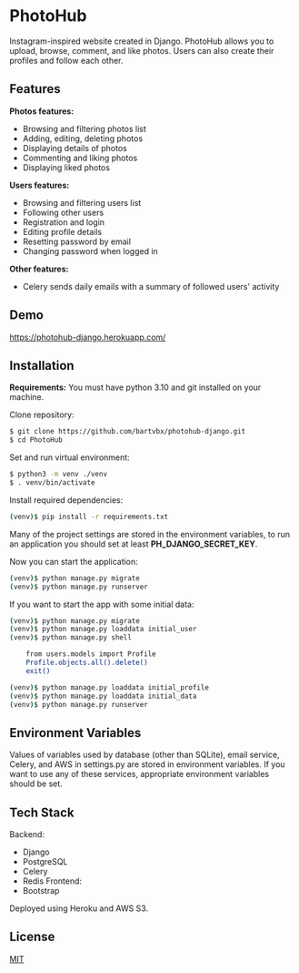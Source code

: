 # PhotoHub

Instagram-inspired website created in Django.
PhotoHub allows you to upload, browse, comment, and like photos.
Users can also create their profiles and follow each other.
## Features

**Photos features:**
- Browsing and filtering photos list
- Adding, editing, deleting photos
- Displaying details of photos
- Commenting and liking photos
- Displaying liked photos

**Users features:**
- Browsing and filtering users list
- Following other users
- Registration and login
- Editing profile details
- Resetting password by email
- Changing password when logged in

**Other features:**
- Celery sends daily emails with a summary of followed users' activity

## Demo

https://photohub-django.herokuapp.com/

## Installation
**Requirements:**
You must have python 3.10 and git installed on your machine.

Clone repository:
```bash
$ git clone https://github.com/bartvbx/photohub-django.git
$ cd PhotoHub
```

Set and run virtual environment:
```bash
$ python3 -m venv ./venv
$ . venv/bin/activate
```

Install required dependencies:
```bash
(venv)$ pip install -r requirements.txt
```

Many of the project settings are stored in the environment variables, to run an application you should set at least **PH_DJANGO_SECRET_KEY**.

Now you can start the application:
```bash
(venv)$ python manage.py migrate
(venv)$ python manage.py runserver
```

If you want to start the app with some initial data:
```bash
(venv)$ python manage.py migrate
(venv)$ python manage.py loaddata initial_user
(venv)$ python manage.py shell

	from users.models import Profile
	Profile.objects.all().delete()
	exit()

(venv)$ python manage.py loaddata initial_profile
(venv)$ python manage.py loaddata initial_data
(venv)$ python manage.py runserver
```
## Environment Variables
Values of variables used by database (other than SQLite), email service, Celery, and AWS in settings.py are stored in environment variables.
If you want to use any of these services, appropriate environment variables should be set.

## Tech Stack

Backend:
- Django
- PostgreSQL
- Celery
- Redis
Frontend:
- Bootstrap

Deployed using Heroku and AWS S3.


## License

[MIT](https://choosealicense.com/licenses/mit/)
